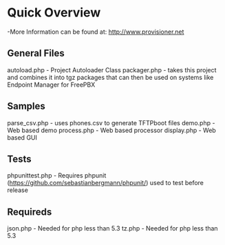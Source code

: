 # Quick Overview
-More Information can be found at: http://www.provisioner.net

## General Files
autoload.php - Project Autoloader Class
packager.php - takes this project and combines it into tgz packages that can then be used on systems like Endpoint Manager for FreePBX

## Samples
parse_csv.php - uses phones.csv to generate TFTPboot files
demo.php - Web based demo
process.php - Web based processor
display.php - Web based GUI

## Tests
phpunittest.php - Requires phpunit (https://github.com/sebastianbergmann/phpunit/) used to test before release

## Requireds
json.php - Needed for php less than 5.3
tz.php - Needed for php less than 5.3